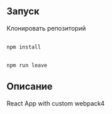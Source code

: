 ## Запуск

Клонировать репозиторий

``` 

npm install
```

``` 

npm run leave
```

## Описание

React App with custom webpack4
